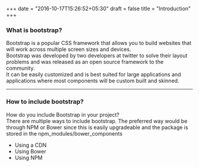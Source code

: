 +++
date = "2016-10-17T15:26:52+05:30"
draft = false
title = "Introduction"
+++

<h3>What is bootstrap?</h3>
<p>Bootstrap is a popular CSS framework that allows you to build websites that will work across multiple screen sizes and devices.
<br/>
Bootstrap was developed by two developers at twitter to solve their layout problems and was released as an open source framework to the community.
<br/> 
It can be easily customized and is best suited for large applications and applications where most components will be custom built and skinned.
</p>
<hr/>
<h3>How to include bootstrap?</h3>
<p>How do you include Bootstrap in your project?
<br/>
There are multiple ways to include bootstrap. The preferred way would be through NPM or Bower since this is easily upgradeable and the package is stored in the npm_modules/bower_components</p>
<ul>
  <li>Using a CDN</li>
  <li>Using Bower</li>
  <li>Using NPM</li>
</ul>
